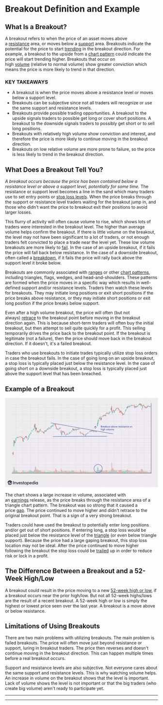 **Breakout** Definition and Example
===============================


What Is a Breakout?
-------------------

A breakout refers to when the price of an asset moves above a [resistance](https://www.investopedia.com/terms/r/resistance.asp) area, or moves below a [support](https://www.investopedia.com/terms/s/support.asp) area. Breakouts indicate the potential for the price to start [trending](https://www.investopedia.com/terms/t/trend.asp) in the breakout direction. For example, a breakout to the upside from a [chart pattern](https://www.investopedia.com/articles/technical/112601.asp) could indicate the price will start trending higher. Breakouts that occur on high [volume](https://www.investopedia.com/terms/v/volume.asp) (relative to normal volume) show greater conviction which means the price is more likely to trend in that direction.

### KEY TAKEAWAYS

-   A breakout is when the price moves above a resistance level or moves below a support level.
-   Breakouts can be subjective since not all traders will recognize or use the same support and resistance levels.
-   Breakouts provide possible trading opportunities. A breakout to the upside signals traders to possible get long or cover short positions. A breakout to the downside signals traders to possibly get short or to sell long positions.
-   Breakouts with relatively high volume show conviction and interest, and therefore the price is more likely to continue moving in the breakout direction.
-   Breakouts on low relative volume are more prone to failure, so the price is less likely to trend in the breakout direction.



What Does a Breakout Tell You?
------------------------------

*A breakout occurs because the price has been contained below a resistance level or above a support level, potentially for some time.* The resistance or support level becomes a line in the sand which many traders use to set entry points or [stop loss levels](https://www.investopedia.com/terms/s/stop-lossorder.asp). When the price breaks through the support or resistance level traders waiting for the breakout jump in, and those who didn't want the price to breakout exit their positions to avoid larger losses.

This flurry of activity will often cause volume to rise, which shows lots of traders were interested in the breakout level. The higher than average volume helps confirm the breakout. If there is little volume on the breakout, the level may not have been significant to a lot of traders, or not enough traders felt convicted to place a trade near the level yet. These low volume breakouts are more likely to [fail](https://www.investopedia.com/terms/f/failedbreak.asp). In the case of an upside breakout, if it fails the price will fall back below resistance. In the case of a downside breakout, often called a [breakdown](https://www.investopedia.com/terms/b/breakdown.asp), if it fails the price will rally back above the support level it broke below.

Breakouts are commonly associated with [ranges](https://www.investopedia.com/terms/r/rangeboundtrading.asp) or other [chart patterns](https://www.investopedia.com/terms/f/footprint-charts.asp), including triangles, flags, wedges, and head-and-shoulders. These patterns are formed when the price moves in a specific way which results in well-defined support and/or resistance levels. Traders then watch these levels for breakouts. They may initiate long positions or exit short positions if the price breaks above resistance, or they may initiate short positions or exit long position if the price breaks below support.

Even after a high volume breakout, the price will often (but not always) [retrace](https://www.investopedia.com/terms/r/retracement.asp) to the breakout point before moving in the breakout direction again. This is because short-term traders will often buy the initial breakout, but then attempt to sell quite quickly for a profit. This selling temporarily drives the price back to the breakout point. If the breakout is legitimate (not a failure), then the price should move back in the breakout direction. If it doesn't, it's a failed breakout.

Traders who use breakouts to initiate trades typically utilize stop loss orders in case the breakout fails. In the case of going long on an upside breakout, a stop loss is typically placed just below the resistance level. In the case of going short on a downside breakout, a stop loss is typically placed just above the support level that has been breached.

Example of a Breakout
---------------------

![Image](ref/images/breakout.jpg)


The chart shows a large increase in volume, associated with an [earnings](https://www.investopedia.com/terms/e/earnings.asp) release, as the price breaks through the resistance area of a triangle chart pattern. The breakout was so strong that it caused a price [gap](https://www.investopedia.com/terms/g/gap.asp). The price continued to move higher and didn't retrace to the original breakout point. That is a sign of a very strong breakout.

Traders could have used the breakout to potentially enter long positions and/or get out of short positions. If entering long, a stop loss would be placed just below the resistance level of the [triangle](https://www.investopedia.com/terms/t/triangle.asp) (or even below triangle support). Because the price had a large gaping breakout, this stop loss location may not be ideal. After the price continued to move higher following the breakout the stop loss could be [trailed](https://www.investopedia.com/video/play/how-use-trailing-stops/) up in order to reduce risk or lock in a profit.

The Difference Between a Breakout and a 52-Week High/Low
--------------------------------------------------------

A breakout could result in the price moving to a new [52-week high or low](https://www.investopedia.com/terms/1/52weekhighlow.asp), if a breakout occurs near the prior high/low. But not all 52-week highs/lows are the result of a recent breakout. A 52-week high or low is simply the highest or lowest price seen over the last year. A breakout is a move above or below resistance.

Limitations of Using Breakouts
------------------------------

There are two main problems with utilizing breakouts. The main problem is failed breakouts. The price will often move just beyond resistance or support, luring in breakout traders. The price then reverses and doesn't continue moving in the breakout direction. This can happen multiple times before a real breakout occurs.

Support and resistance levels are also subjective. Not everyone cares about the same support and resistance levels. This is why watching volume helps. An increase in volume on the breakout shows that the level is important. Lack of volume shows the level is not important or that the big traders (who create big volume) aren't ready to participate yet.

--- 
---
